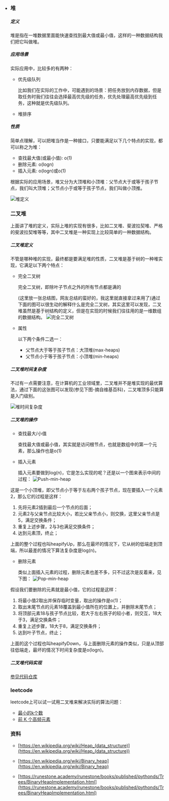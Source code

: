 - ### 堆

  ##### 定义

  堆是指在一堆数据里面能快速查找到最大值或最小值，这样的一种数据结构我们把它叫做堆。

  ##### 应用场景

  实际应用中，比较多的有两种：

  - 优先级队列

    比如我们在实际的工作中，可能遇到的场景：把任务放到内存数据，但是取任务时我们往往会选择最高优先级的任务，优先处理最高优先级到任务，这种就是优先级队列。

  - 堆排序

  ##### 性质

  简单点理解，可以把堆当作是一种接口，只要能满足以下几个特点的实现，都可以称之为堆：

  - 查找最大值(或最小值):  o(1)
  - 删除元素: o(logn)
  - 插入元素:  o(logn)或o(1)

  根据实际的应用场景，堆又分为大顶堆和小顶堆：父节点大于或等于孩子节点，我们叫大顶堆；父节点小于或等于孩子节点，我们叫做小顶推。

  ![堆定义](http://118.178.125.16/upload/2021/04/%E5%A0%86%E5%AE%9A%E4%B9%89-c0d8efaab16a497fbf7c6c1112b11423.png)


  ### 二叉堆

  上面讲了堆的定义，实际上堆的实现有很多，比如二叉堆、斐波拉契堆、严格的斐波拉契堆等等，其中二叉堆是一种实现上比较简单的一种数据结构。

  ##### 二叉堆定义

  不管是哪种堆的实现，最终都是要满足堆的性质，二叉堆是基于树的一种堆实现，它满足以下两个特点：

  - 完全二叉树

    完全二叉树，即除叶子节点之外的所有节点都是满的

    (这里放一张总结图，网友总结的蛮好的，我这里就直接拿过来用了)通过下面的图可以很生动的解释什么是完全二叉树，其实这里可以发现，二叉堆虽然是基于树结构的定义，但是在实现的时候我们往往用的是一维数组的数据结构。
    ![完全二叉树](http://118.178.125.16/upload/2021/04/%E5%AE%8C%E5%85%A8%E4%BA%8C%E5%8F%89%E6%A0%91-d4f0c56128414cc9b2c76330b37938e7.png)


  - 属性

    以下两个条件二选一：

    - 父节点大于等于孩子节点：大顶堆(max-heaps)
    - 父节点小于等于孩子节点：小顶堆(min-heaps)

  ##### 二叉堆时间复杂度

  不过有一点需要注意，在计算机的工业领域里，二叉堆并不是堆实现的最优算法，通过下面的这张图可以发现(参见下图-摘自维基百科)，二叉堆顶多只能算是入门级别。

  ![堆时间复杂度](http://118.178.125.16/upload/2021/04/%E5%A0%86%E6%97%B6%E9%97%B4%E5%A4%8D%E6%9D%82%E5%BA%A6-948ce2d3940e4f17921a4a757d127fff.png)


  ##### 二叉堆的操作

  - 查找最大/小值

    查找最大值或最小值，其实就是访问根节点，也就是数组中的第一个元素，那么操作也是o(1)

  - 插入元素

    插入元素要做到log(n)，它是怎么实现的呢？还是以一个图来表示中间的过程：
    ![Push-min-heap](http://118.178.125.16/upload/2021/04/Push-min-heap-1ad2664e8c754eae9fcbf9f6bde1364c.png)

  这是一个小顶堆，即父节点小于等于左右两个孩子节点，现在要插入一个元素2，那么它的过程是这样：

  1. 先将元素2插到最后一个节点的后面；
  2. 元素2与父亲节点比较大小，若比父亲节点小，则交换，这里父亲节点是5，满足交换条件；
  3. 重复上述步骤，2与3也满足交换条件；
  4. 达到元素顶，终止；

  上面的整个过程也叫heapifyUp，那么在最坏的情况下，它从树的低端走到顶端，所以最差的情况下算法复杂度是log(n)。

  - 删除元素

    类似上面插入元素的过程，删除元素也差不多，只不过这次是反着来，见下图：
    ![Pop-min-heap](http://118.178.125.16/upload/2021/04/Pop-min-heap-98a7dc9ef84f4cc397ee99285abc7c3d.png)


  假设我们要删除的元素就是最小值，它的过程是这样：

  1. 将最小值2取出并保存临时变量，取出的操作是o(1)；
  2. 取出末尾节点的元素18覆盖到最小值所在的位置上，并删除末尾节点；
  3. 将顶部元素18与孩子节点比较，若大于左右孩子的较小者，则交互，18大于3，满足交换条件；
  4. 重复上述步骤，18大于8，满足交换条件；
  5. 达到叶子节点，终止；

  上面的这个过程也叫heapifyDown，与上面删除元素的操作类似，只是从顶部往低端走，最坏的情况下时间复杂度是o(logn)。

  

  ##### 二叉堆代码实现

  [参见代码仓库](https://gitee.com/techplorer/leetcode/tree/master/code)  

  

  ### leetcode

  leetcode上可以试一试用二叉堆来解决实际的算法问题：

  - [最小的k个数](https://leetcode-cn.com/problems/zui-xiao-de-kge-shu-lcof/)
  - [前 K 个高频元素](https://leetcode-cn.com/problems/top-k-frequent-elements/)

  

  ### 资料

  - [https://en.wikipedia.org/wiki/Heap_(data_structure)](https://en.wikipedia.org/wiki/Heap_(data_structure))
  - [https://en.wikipedia.org/wiki/Binary_heap](https://en.wikipedia.org/wiki/Binary_heap)

  - [https://runestone.academy/runestone/books/published/pythonds/Trees/BinaryHeapImplementation.html](https://runestone.academy/runestone/books/published/pythonds/Trees/BinaryHeapImplementation.html)

